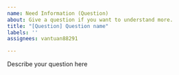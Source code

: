 ```yaml
---
name: Need Information (Question)
about: Give a question if you want to understand more.
title: "[Question] Question name"
labels: ''
assignees: vantuan88291

---
```


Describe your question here
